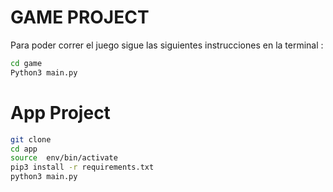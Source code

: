 # GAME PROJECT
Para  poder correr el juego sigue las siguientes instrucciones en la terminal : 
```sh
cd game
Python3 main.py
```


# App Project

``` sh
git clone
cd app
source  env/bin/activate
pip3 install -r requirements.txt
python3 main.py
```